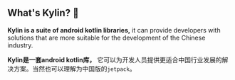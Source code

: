 ## What's Kylin? 🐲 

**Kylin is a suite of android kotlin libraries,** it can provide developers with solutions that are more suitable for the development of the Chinese industry.

**Kylin是一套android kotlin库，** 它可以为开发人员提供更适合中国行业发展的解决方案。当然也可以理解为中国版的`jetpack`。
